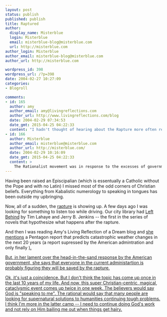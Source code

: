 ```yaml
---
layout: post
status: publish
published: publish
title: Raptured
author:
  display_name: Misterblue
  login: Misterblue
  email: misterblue-blog@misterblue.com
  url: http://misterblue.com
author_login: Misterblue
author_email: misterblue-blog@misterblue.com
author_url: http://misterblue.com

wordpress_id: 398
wordpress_url: /?p=398
date: 2004-02-27 10:27:09
categories:
- Blogroll

comments:
- id: 165
  author: amy
  author_email: amy@livingreflections.com
  author_url: http://www.livingreflections.com/blog
  date: 2004-02-29 07:34:53
  date_gmt: 2015-04-25 04:22:33
  content: "I hadn't thought of hearing about the Rapture more often recently as being a message to me to reform..  :)   \nI was raised Catholic and had never heard of it until 60 Minutes did a story on it a few weeks ago.  My mouth was hanging open the whole time. Catholics were explicitly mentioned as among those who would not be included in the Rapture, so I guess I'm doomed.  I've mentioned it a few times on my site because I'm just so amazed that people believe this stuff.  \nI think you're hearing more about this for a couple of reasons.  A. Bush's church is among those that believe the Rapture and B. the Mel Gibson movie expounds the same beliefs these people have.  I don't know about the movie being some message to the unsaved.. if you're going to believe in messages like that how do you discount the fact that the guy playing Jesus in the movie was struck by lightning, dislocated a shoulder, got pnemonia and had a lung infection during the filming?\n\nHope you are recovering from your surgery well and enjoying your weekend."
- id: 166
  author: Misterblue
  author_email: misterblue@misterblue.com
  author_url: http://misterblue.com/
  date: 2004-02-29 10:16:09
  date_gmt: 2015-04-25 04:22:33
  content: >
    The Rationalist movement was in response to the excesses of government by belief and that was the philosophic camp our founding fathers came from.  I am bothered that that has been forgotten.  It is known that people can believe almost anything and that groups can believe and promolgate the most amazing things -- from suicide for joining comet flying space aliens to The Rapture.  We all must believe something, but that is not the basis for civil government policy.
---
```

<p>
Having been raised an Episcipalian
(which is essentually a Catholic without the Pope and with no Latin)
I missed most of the odd corners of Christian beliefs.
Everything from Kabalistic numerology to speaking in tongues
has been outside my upbringing.
</p>
<p>
Now, all of a sudden, the
<a href="http://www.godonthe.net/evidence/rapture.htm">rapture</a>
is showing up.
A few days ago I was looking for something to listen too while driving.
Our city library had
<a href="http://www.amazon.com/exec/obidos/ASIN/0842329129/misterblue">Left Behind</a> by Tim Lahaye and Jerry B. Jenkins --
the first in the series of novels that hypothesize what happens after
the rapture.
</p>
<p>
And then I was reading Amy's
Living Reflection of a Dream
blog
and 
<a href="http://www.livingreflections.com/blog/001401.php">she mentions</a> 
a Pentagon report that predicts catastrophic weather
changes in the next 20 years (a report supressed by the American
admintration and only finally 
<a href="http://observer.guardian.co.uk/international/story/0,6903,1153513,00.html"reported by the British Guardian</a>
).
</p>
<p>
But, in her lament over the head-in-the-sand response by the
American government, she says that everyone in the current
administartion is probably figuring they will be saved by
the rapture.
</p>
<p>
Ok, it's just a coincidence.  But I don't think the topic has come
up once in the last 10 years of my life.
And now, this super Christian-centric, magical, cataclysmic
event comes up twice in one week.
The believers would say God is "speaking to me".
The rational would say that many people are looking for
supernatural solutions to humanities continuing tough problems.
I think I'm more in the latter camp -- I need to continue doing
God's work and not rely on Him bailing me out when things get hairy.
</p>
